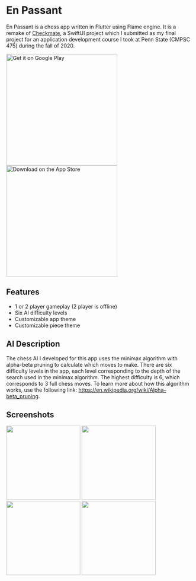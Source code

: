 # En Passant

En Passant is a chess app written in Flutter using Flame engine. It is a remake of [Checkmate](https://github.com/PScottZero/Checkmate), a SwiftUI project which I submitted as my final project for an application development course I took at Penn State (CMPSC 475) during the fall of 2020.

<a href='https://play.google.com/store/apps/details?id=com.pscottzero.en_passant&pcampaignid=pcampaignidMKT-Other-global-all-co-prtnr-py-PartBadge-Mar2515-1'><img alt='Get it on Google Play' src='https://play.google.com/intl/en_us/badges/static/images/badges/en_badge_web_generic.png' width='300'/></a>
<a href='https://apps.apple.com/app/en-passant-chess-app/id1560929429'><img alt='Download on the App Store' src='https://developer.apple.com/app-store/marketing/guidelines/images/badge-download-on-the-app-store.svg' width='300'/></a>

## Features
- 1 or 2 player gameplay (2 player is offline)
- Six AI difficulty levels
- Customizable app theme
- Customizable piece theme

## AI Description

The chess AI I developed for this app uses the minimax algorithm with alpha-beta pruning to calculate which moves to make. There are six difficulty levels in the app, each level corresponding to the depth of the search used in the minimax algorithm. The highest difficulty is 6, which corresponds to 3 full chess moves. To learn more about how this algorithm works, use the following link: https://en.wikipedia.org/wiki/Alpha–beta_pruning.

## Screenshots

<img width="200" src="https://i.imgur.com/lLkWK2x.png"> <img width="200" src="https://i.imgur.com/ayH4qX3.png"> <img width="200" src="https://i.imgur.com/FrpAHvk.png"> <img width="200" src="https://i.imgur.com/4YXxF6V.png">
